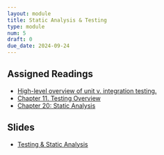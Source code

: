 ```yaml
---
layout: module
title: Static Analysis & Testing
type: module
num: 5
draft: 0
due_date: 2024-09-24
---
```



## Assigned Readings
* <a href="https://circleci.com/blog/unit-testing-vs-integration-testing" target="_blank">High-level overview of unit v. integration testing.
* <a href="https://abseil.io/resources/swe-book/html/ch11.html" target="_blank">Chapter 11. Testing Overview</a>
* <a href="https://abseil.io/resources/swe-book/html/ch20.html" target="_blank">Chapter 20: Static Analysis</a>



## Slides
* <a href="https://docs.google.com/presentation/d/1FP8lJuy1C6AzzPxpulNOu9al_SIub2zF/edit?usp=sharing&ouid=113376576186080604800&rtpof=true&sd=true" target="_blank">Testing & Static Analysis</a>


